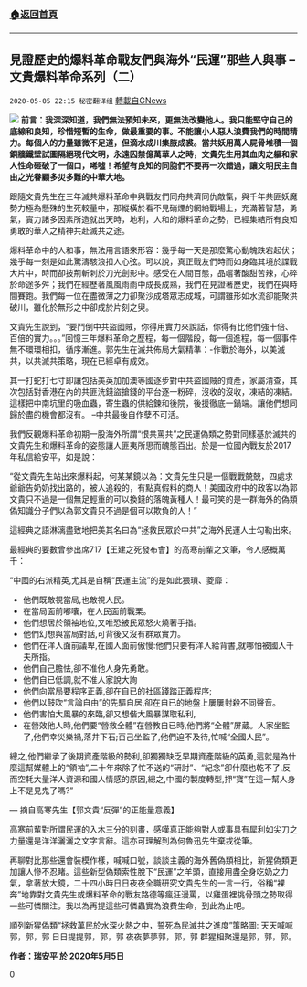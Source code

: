 ###  [:house:返回首頁](https://github.com/ourhimalayas/txt)
---

## 見證歷史的爆料革命戰友們與海外“民運”那些人與事 &#8211; 文貴爆料革命系列（二）
`2020-05-05 22:15 秘密翻译组` [轉載自GNews](https://gnews.org/zh-hant/195117/)

![](https://s3.amazonaws.com/gnews-media-offload/wp-content/uploads/2020/05/05220728/Picture-1-59.png)
**前言：我深深知道，我們無法預知未來，更無法改變他人。我只能堅守自己的底線和良知，珍惜短暫的生命，做最重要的事。不能讓小人惡人浪費我們的時間精力。每個人的力量雖微不足道，但滴水成川集腋成裘。當共妖用萬人屍骨堆積一個銅牆鐵壁試圖隔絕現代文明，永遠囚禁億萬華人之時，文貴先生用其血肉之軀和家人性命砸破了一個口，唏噓！希望有良知的同胞們不要再一次錯過，讓文明民主自由之光眷顧多災多難的中華大地。**

跟隨文貴先生在三年滅共爆料革命中與戰友們同舟共濟同仇敵愾，與千年共匪妖魔勢力極為懸殊的生死較量中，那縱橫於看不見硝煙的網絡戰場上，充滿著智慧，勇氣，實力諸多因素所造就出天時，地利，人和的爆料革命之勢，已經集結所有良知勇敢的華人之精神共赴滅共之途。

爆料革命中的人和事，無法用言語來形容：幾乎每一天是那麼驚心動魄跌宕起伏；幾乎每一刻是如此驚濤駭浪扣人心弦。可以說，真正戰友們時而如身臨其境於諜戰大片中，時而卻披荊斬刺於刀光劍影中。感受在人間百態，品嚐著酸甜苦辣，心碎於命途多舛；我們在經歷著風風雨雨中成長成熟，我們在見證著歷史，我們在與時間賽跑。我們每一位在盡微薄之力卻聚沙成塔眾志成城，可謂雖形如水流卻能聚洪破川，雖化於無形之中卻成於片刻之臾。

文貴先生說到，“要鬥倒中共盜國賊，你得用實力來說話，你得有比他們強十倍、百倍的實力。。。”回憶三年爆料革命之歷程，每一個階段，每一個進程，每一個事件無不環環相扣，循序漸進。郭先生在滅共佈局大氣精準：-作戰於海外，以美滅共，以共滅共策略，現在已經卓有成效。

其一打蛇打七寸即讓包括美英加加澳等國逐步對中共盜國賊的資產，家屬清查，其次包括對香港在內的共匪洗錢盜搶錢的平台逐一粉碎，沒收的沒收，凍結的凍結。這樣把中南坑里的吸血蟲，寄生蟲的供給鍊和後院，後援徹底一鍋端。讓他們想同歸於盡的機會都沒有。 –中共最後自作孽不可活。

我們反觀爆料革命初期一股海外所謂“恨共罵共”之民運偽類之勢對同樣基於滅共的文貴先生和爆料革命的姿態讓人匪夷所思而醜態百出。於是一位國內戰友於2017年私信給安平，如是說：

“從文貴先生站出來爆料起，何某某鏡以為：文貴先生只是一個戰戰兢兢，四處求爺爺告奶奶找出路的，被人追殺的，有點真假料的商人！美國政府中的政客以為郭文貴只不過是一個無足輕重的可以換錢的落魄黃種人！最可笑的是一群海外的偽類偽知識分子們以為郭文貴只不過是個可以欺負的人！”

這經典之語淋漓盡致地把美其名曰為“拯救民眾於中共”之海外民運人士勾勒出來。

最經典的要數曾參出席717【王建之死發布會】的高寒前輩之文筆，令人感概萬千：

“中國的右派精英,尤其是自稱“民運主流”的是如此猥瑣、菱靡：

- 他們既敵視當局,也敵視人民。
- 在當局面前嘟囔，在人民面前戰栗。
- 他們想居於領袖地位,又唯恐被民眾怒火燒著手指。
- 他們幻想與當局對話,可背後又沒有群眾實力。
- 他們在洋人面前議卑,在國人面前傲慢:他們只要有洋人給背書,就哪怕被國人千夫所指。
- 他們自己膽怯,卻不准他人身先勇敢。
- 他們自已低調,就不准人家說大詢
- 他們向當局要程序正義,卻在自已的社區踐踏正義程序;
- 他們以鼓吹“言論自由”的先驅自居,卻在自已的地盤上屢屢封殺不同聲音。
- 他們害怕大風暴的來臨,卻又想偕大風暴謀取私利,
- 在營效他人時,他們要“營救全體”在營教自已時,他們將“全體”屏蔵。人家坐監了,他們幸災樂禍,落井下石;百己坐監了,他們迫不及待,忙喊“全國人民”。


總之,他們繼承了後期資產階級的勢利,卻獨獨缺乏早期資產階級的英勇,這就是為什麼這幫媒體上的“領袖”,二十年來除了忙不送的“研討”、“紀念”卻什麼也乾不了,反而空耗大量洋人資源和國人情感的原因,總之,中國的製度轉型,押“寶”在這一幫人身上不是見鬼了嗎?”

— 摘自高寒先生【郭文貴“反彈”的正能量意義】

高寒前輩對所謂民運的入木三分的刻畫，感嘆真正能夠對人或事具有犀利如尖刀之力量還是洋洋灑灑之文字言辭。這亦可理解到為何魯迅先生棄戎從筆。

再聊對比那些還會裝模作樣，喊喊口號，談談主義的海外舊偽類相比，新猩偽類更加讓人慘不忍睹。這些新型偽類索性脫下“民運”之羊頭，直接用盡全身吃奶之力氣，拿著放大鏡，二十四小時日日夜夜全職研究文貴先生的一言一行，俗稱“裸奔”地靠對文貴先生或爆料革命的戰友路德等瘋狂漫罵，以雞蛋裡挑骨頭之勢取得一些可憐關注。我以為再提這些可憐蟲實為浪費生命，到此為止吧。

順列新猩偽類“拯救萬民於水深火熱之中，誓死為民滅共之進度”策略圖:
天天喊喊郭，郭，郭
日日提提郭，郭，郭
夜夜夢夢郭，郭，郭 群猩相聚還是郭，郭，郭。

**作者：瑞安平 於 2020年5月5日**

0
